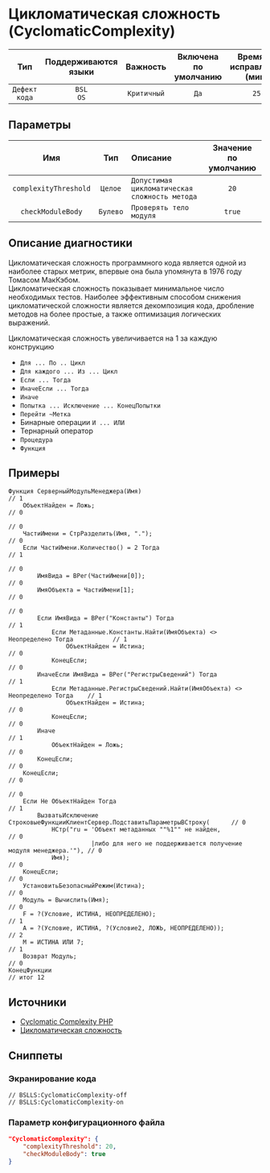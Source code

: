 # Цикломатическая сложность (CyclomaticComplexity)

 Тип | Поддерживаются<br>языки | Важность | Включена<br>по умолчанию | Время на<br>исправление (мин) | Тэги 
 :-: | :-: | :-: | :-: | :-: | :-: 
 `Дефект кода` | `BSL`<br>`OS` | `Критичный` | `Да` | `25` | `brainoverload` 

## Параметры 

 Имя | Тип | Описание | Значение по умолчанию 
 :-: | :-: | :-- | :-: 
 `complexityThreshold` | `Целое` | ```Допустимая цикломатическая сложность метода``` | ```20``` 
 `checkModuleBody` | `Булево` | ```Проверять тело модуля``` | ```true``` 

<!-- Блоки выше заполняются автоматически, не трогать -->
## Описание диагностики
<!-- Описание диагностики заполняется вручную. Необходимо понятным языком описать смысл и схему работу -->

Цикломатическая сложность программного кода является одной из наиболее старых метрик, впервые она была упомянута в 1976 году Томасом МакКэбом.  
Цикломатическая сложность показывает минимальное число необходимых тестов.
Наиболее эффективным способом снижения цикломатической сложности является декомпозиция кода, дробление методов на более простые, а также оптимизация логических выражений.

Цикломатическая сложность увеличивается на 1 за каждую конструкцию

- `Для ... По .. Цикл`
- `Для каждого ... Из ... Цикл`
- `Если ... Тогда`
- `ИначеЕсли ... Тогда`
- `Иначе`
- `Попытка ... Исключение ... КонецПопытки`
- `Перейти ~Метка`
- Бинарные операции `И ... ИЛИ`
- Тернарный оператор
- `Процедура`
- `Функция`

## Примеры
<!-- В данном разделе приводятся примеры, на которые диагностика срабатывает, а также можно привести пример, как можно исправить ситуацию -->

```bsl
Функция СерверныйМодульМенеджера(Имя)                                                   // 1
	ОбъектНайден = Ложь;                                                                // 0
                                                                                        // 0
	ЧастиИмени = СтрРазделить(Имя, ".");                                                // 0
	Если ЧастиИмени.Количество() = 2 Тогда                                              // 1
                                                                                        // 0
		ИмяВида = ВРег(ЧастиИмени[0]);                                                  // 0
		ИмяОбъекта = ЧастиИмени[1];                                                     // 0
                                                                                        // 0
		Если ИмяВида = ВРег("Константы") Тогда                                          // 1
			Если Метаданные.Константы.Найти(ИмяОбъекта) <> Неопределено Тогда           // 1
				ОбъектНайден = Истина;                                                  // 0
			КонецЕсли;                                                                  // 0
		ИначеЕсли ИмяВида = ВРег("РегистрыСведений") Тогда                              // 1
			Если Метаданные.РегистрыСведений.Найти(ИмяОбъекта) <> Неопределено Тогда    // 1
				ОбъектНайден = Истина;                                                  // 0
			КонецЕсли;                                                                  // 0
		Иначе                                                                           // 1
			ОбъектНайден = Ложь;                                                        // 0
		КонецЕсли;                                                                      // 0
	КонецЕсли;                                                                          // 0
                                                                                        // 0
	Если Не ОбъектНайден Тогда                                                          // 1
		ВызватьИсключение СтроковыеФункцииКлиентСервер.ПодставитьПараметрыВСтроку(      // 0
			НСтр("ru = 'Объект метаданных ""%1"" не найден,                             // 0
			           |либо для него не поддерживается получение модуля менеджера.'"), // 0
			Имя);                                                                       // 0
	КонецЕсли;                                                                          // 0
	УстановитьБезопасныйРежим(Истина);                                                  // 0
	Модуль = Вычислить(Имя);                                                            // 0
	F = ?(Условие, ИСТИНА, НЕОПРЕДЕЛЕНО);                                               // 1
	А = ?(Условие, ИСТИНА, ?(Условие2, ЛОЖЬ, НЕОПРЕДЕЛЕНО));                            // 2
	M = ИСТИНА ИЛИ 7;                                                                   // 1
	Возврат Модуль;                                                                     // 0
КонецФункции                                                                            // итог 12
```

## Источники
<!-- Необходимо указывать ссылки на все источники, из которых почерпнута информация для создания диагностики -->


* [Cyclomatic Complexity PHP](https://pdepend.org/documentation/software-metrics/cyclomatic-complexity.html)
* [Цикломатическая сложность](https://ru.wikipedia.org/wiki/%D0%A6%D0%B8%D0%BA%D0%BB%D0%BE%D0%BC%D0%B0%D1%82%D0%B8%D1%87%D0%B5%D1%81%D0%BA%D0%B0%D1%8F_%D1%81%D0%BB%D0%BE%D0%B6%D0%BD%D0%BE%D1%81%D1%82%D1%8C)

## Сниппеты

<!-- Блоки ниже заполняются автоматически, не трогать -->
### Экранирование кода

```bsl
// BSLLS:CyclomaticComplexity-off
// BSLLS:CyclomaticComplexity-on
```

### Параметр конфигурационного файла

```json
"CyclomaticComplexity": {
    "complexityThreshold": 20,
    "checkModuleBody": true
}
```
